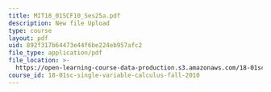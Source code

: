```yaml
---
title: MIT18_01SCF10_Ses25a.pdf
description: New file Upload
type: course
layout: pdf
uid: 892f317b64473e44f6be224eb957afc2
file_type: application/pdf
file_location: >-
  https://open-learning-course-data-production.s3.amazonaws.com/18-01sc-single-variable-calculus-fall-2010/892f317b64473e44f6be224eb957afc2_MIT18_01SCF10_Ses25a.pdf
course_id: 18-01sc-single-variable-calculus-fall-2010
---
```

